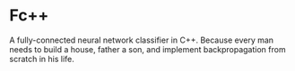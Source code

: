 # Fc++

A fully-connected neural network classifier in C++. Because every man needs to build a house, father a son, and implement backpropagation from scratch in his life.
